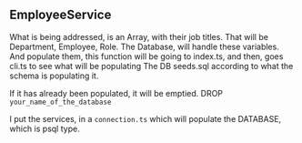 ## EmployeeService

What is being addressed, is an Array, with their job titles.
That will be Department, Employee, Role. The Database, will handle these variables.
And populate them, this function will be going to index.ts, and then, goes cli.ts to see what will be populating
The DB seeds.sql according to what the schema is populating it. 

If it has already been populated, it will be emptied. DROP ```your_name_of_the_database```

I put the services, in a ```connection.ts``` which will populate the DATABASE, which is psql type.


